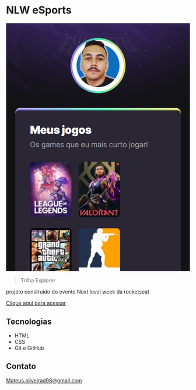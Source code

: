 # NLW eSports

![preview](./.github/preview.png.png)

> Trilha Explorer

projeto construido do evento Next level week da rocketseat

[Clique aqui para acessar](https://mateusduarte98.github.io/NLW/)


## Tecnologias

- HTML
- CSS
- Git e GitHub

## Contato

Mateus.oliveirad98@gmail.com
